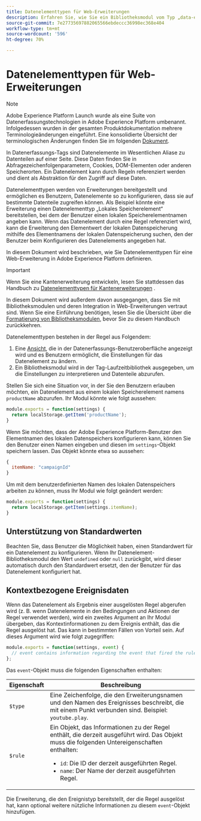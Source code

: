 ```yaml
---
title: Datenelementtypen für Web-Erweiterungen
description: Erfahren Sie, wie Sie ein Bibliotheksmodul vom Typ „data-element“ für eine Tag-Erweiterung in einer Web-Eigenschaft definieren.
source-git-commit: 7e27735697882065566ebdeccc36998ec368e404
workflow-type: tm+mt
source-wordcount: '596'
ht-degree: 70%

---
```


# Datenelementtypen für Web-Erweiterungen

>[!NOTE]
>
>Adobe Experience Platform Launch wurde als eine Suite von Datenerfassungstechnologien in Adobe Experience Platform umbenannt. Infolgedessen wurden in der gesamten Produktdokumentation mehrere Terminologieänderungen eingeführt. Eine konsolidierte Übersicht der terminologischen Änderungen finden Sie im folgenden [Dokument](../../term-updates.md).

In Datenerfassungs-Tags sind Datenelemente im Wesentlichen Aliase zu Datenteilen auf einer Seite. Diese Daten finden Sie in Abfragezeichenfolgenparametern, Cookies, DOM-Elementen oder anderen Speicherorten. Ein Datenelement kann durch Regeln referenziert werden und dient als Abstraktion für den Zugriff auf diese Daten.

Datenelementtypen werden von Erweiterungen bereitgestellt und ermöglichen es Benutzern, Datenelemente so zu konfigurieren, dass sie auf bestimmte Datenteile zugreifen können. Als Beispiel könnte eine Erweiterung einen Datenelementtyp „Lokales Speicherelement“ bereitstellen, bei dem der Benutzer einen lokalen Speicherelementnamen angeben kann. Wenn das Datenelement durch eine Regel referenziert wird, kann die Erweiterung den Elementwert der lokalen Datenspeicherung mithilfe des Elementnamens der lokalen Datenspeicherung suchen, den der Benutzer beim Konfigurieren des Datenelements angegeben hat.

In diesem Dokument wird beschrieben, wie Sie Datenelementtypen für eine Web-Erweiterung in Adobe Experience Platform definieren.

>[!IMPORTANT]
>
>Wenn Sie eine Kantenerweiterung entwickeln, lesen Sie stattdessen das Handbuch zu [Datenelementtypen für Kantenerweiterungen](../edge/data-element-types.md) .
>
>In diesem Dokument wird außerdem davon ausgegangen, dass Sie mit Bibliotheksmodulen und deren Integration in Web-Erweiterungen vertraut sind. Wenn Sie eine Einführung benötigen, lesen Sie die Übersicht über die [Formatierung von Bibliotheksmodulen](./format.md), bevor Sie zu diesem Handbuch zurückkehren.

Datenelementtypen bestehen in der Regel aus Folgendem:

1. Eine [Ansicht](./views.md), die in der Datenerfassungs-Benutzeroberfläche angezeigt wird und es Benutzern ermöglicht, die Einstellungen für das Datenelement zu ändern.
2. Ein Bibliotheksmodul wird in der Tag-Laufzeitbibliothek ausgegeben, um die Einstellungen zu interpretieren und Datenteile abzurufen.

Stellen Sie sich eine Situation vor, in der Sie den Benutzern erlauben möchten, ein Datenelement aus einem lokalen Speicherelement namens `productName` abzurufen. Ihr Modul könnte wie folgt aussehen:

```js
module.exports = function(settings) {
  return localStorage.getItem('productName');
}
```

Wenn Sie möchten, dass der Adobe Experience Platform-Benutzer den Elementnamen des lokalen Datenspeichers konfigurieren kann, können Sie den Benutzer einen Namen eingeben und diesen im `settings`-Objekt speichern lassen. Das Objekt könnte etwa so aussehen:

```js
{
  itemName: "campaignId"
}
```

Um mit dem benutzerdefinierten Namen des lokalen Datenspeichers arbeiten zu können, muss Ihr Modul wie folgt geändert werden:

```js
module.exports = function(settings) {
  return localStorage.getItem(settings.itemName);
}
```

## Unterstützung von Standardwerten

Beachten Sie, dass Benutzer die Möglichkeit haben, einen Standardwert für ein Datenelement zu konfigurieren. Wenn Ihr Datenelement-Bibliotheksmodul den Wert `undefined` oder `null` zurückgibt, wird dieser automatisch durch den Standardwert ersetzt, den der Benutzer für das Datenelement konfiguriert hat.

## Kontextbezogene Ereignisdaten

Wenn das Datenelement als Ergebnis einer ausgelösten Regel abgerufen wird (z. B. wenn Datenelemente in den Bedingungen und Aktionen der Regel verwendet werden), wird ein zweites Argument an Ihr Modul übergeben, das Kontextinformationen zu dem Ereignis enthält, das die Regel ausgelöst hat. Das kann in bestimmten Fällen von Vorteil sein. Auf dieses Argument wird wie folgt zugegriffen:

```js
module.exports = function(settings, event) {
  // event contains information regarding the event that fired the rule
};
```

Das `event`-Objekt muss die folgenden Eigenschaften enthalten:

| Eigenschaft | Beschreibung |
| --- | --- |
| `$type` | Eine Zeichenfolge, die den Erweiterungsnamen und den Namen des Ereignisses beschreibt, die mit einem Punkt verbunden sind. Beispiel: `youtube.play`. |
| `$rule` | Ein Objekt, das Informationen zu der Regel enthält, die derzeit ausgeführt wird. Das Objekt muss die folgenden Untereigenschaften enthalten:<ul><li>`id`: Die ID der derzeit ausgeführten Regel.</li><li>`name`: Der Name der derzeit ausgeführten Regel.</li></ul> |

Die Erweiterung, die den Ereignistyp bereitstellt, der die Regel ausgelöst hat, kann optional weitere nützliche Informationen zu diesem `event`-Objekt hinzufügen.
